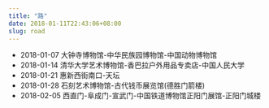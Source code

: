 ```yaml
---
title: "路"
date: 2018-01-11T22:43:06+08:00
slug: road
---
```


- 2018-01-07 大钟寺博物馆-中华民族园博物馆-中国动物博物馆
- 2018-01-14 清华大学艺术博物馆-香巴拉户外用品专卖店-中国人民大学
- 2018-01-21 惠新西街南口-天坛
- 2018-01-28 石刻艺术博物馆-古代钱币展览馆(德胜门箭楼)
- 2018-02-05 西直门-阜成门-宣武门-中国铁道博物馆正阳门展馆-正阳门城楼
<!--more-->
